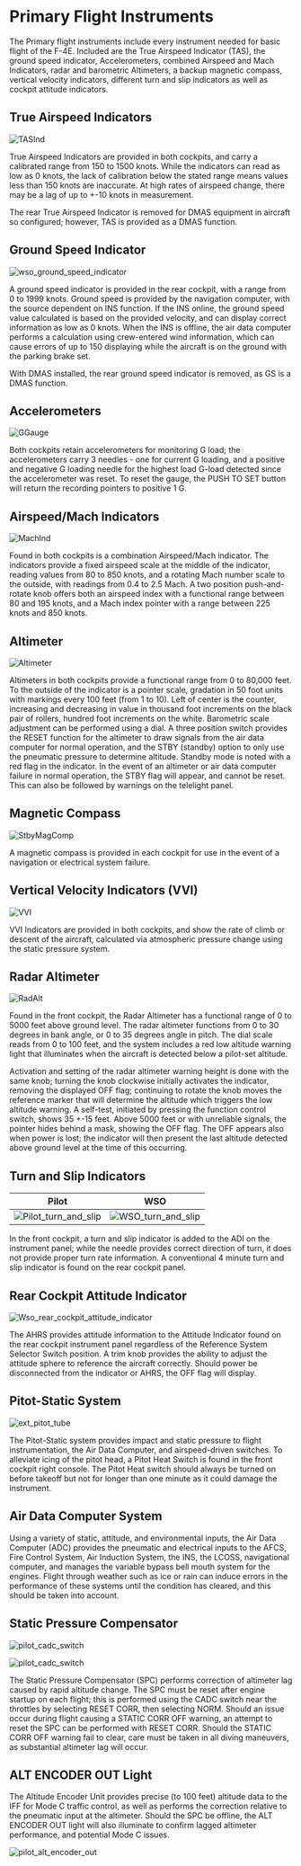 # Primary Flight Instruments

The Primary flight instruments include every instrument needed for basic flight of the F-4E.
Included are the True Airspeed Indicator (TAS), the ground speed indicator, Accelerometers,
combined Airspeed and Mach Indicators, radar and barometric Altimeters, a backup magnetic compass,
vertical velocity indicators, different turn and slip indicators as well as cockpit attitude
indicators.

## True Airspeed Indicators

![TASInd](../img/TASInd.jpg)

True Airspeed Indicators are provided in both cockpits, and carry a calibrated
range from 150 to 1500 knots. While the indicators can read as low as 0 knots,
the lack of calibration below the stated range means values less than 150 knots
are inaccurate. At high rates of airspeed change, there may be a lag of up to
+-10 knots in measurement.

The rear True Airspeed Indicator is removed for DMAS equipment in aircraft so
configured; however, TAS is provided as a DMAS function.

## Ground Speed Indicator

![wso_ground_speed_indicator](../img/wso_ground_speed_indicator.jpg)

A ground speed indicator is provided in the rear cockpit, with a range from 0 to
1999 knots. Ground speed is provided by the navigation computer, with the source
dependent on INS function. If the INS online, the ground speed value calculated
is based on the provided velocity, and can display correct information as low as
0 knots. When the INS is offline, the air data computer performs a calculation
using crew-entered wind information, which can cause errors of up to 150
displaying while the aircraft is on the ground with the parking brake set.

With DMAS installed, the rear ground speed indicator is removed, as GS is a DMAS
function.

## Accelerometers

![GGauge](../img/GGauge.jpg)

Both cockpits retain accelerometers for monitoring G load; the accelerometers
carry 3 needles - one for current G loading, and a positive and negative G
loading needle for the highest load G-load detected since the accelerometer was
reset. To reset the gauge, the PUSH TO SET button will return the recording
pointers to positive 1 G.

## Airspeed/Mach Indicators

![MachInd](../img/MachInd.jpg)

Found in both cockpits is a combination Airspeed/Mach indicator. The indicators
provide a fixed airspeed scale at the middle of the indicator, reading values
from 80 to 850 knots, and a rotating Mach number scale to the outside,
with readings from 0.4 to 2.5 Mach. A two position push-and-rotate knob offers both an airspeed
index with a functional range between 80 and 195 knots, and a Mach index pointer
with a range between 225 knots and 850 knots.

## Altimeter

![Altimeter](../img/Altim.jpg)

Altimeters in both cockpits provide a functional range from 0 to 80,000 feet. To
the outside of the indicator is a pointer scale, gradation in 50 foot units with
markings every 100 feet (from 1 to 10). Left of center is the counter,
increasing and decreasing in value in thousand foot increments on the black pair
of rollers, hundred foot increments on the white. Barometric scale adjustment
can be performed using a dial. A three position switch provides the RESET
function for the altimeter to draw signals from the air data computer for normal
operation, and the STBY (standby) option to only use the pneumatic pressure to
determine altitude. Standby mode is noted with a red flag in the indicator. In
the event of an altimeter or air data computer failure in normal operation, the
STBY flag will appear, and cannot be reset. This can also be followed by
warnings on the telelight panel.

## Magnetic Compass

![StbyMagComp](../img/StbyMagComp.jpg)

A magnetic compass is provided in each cockpit for use in the event of a
navigation or electrical system failure.

## Vertical Velocity Indicators (VVI)

![VVI](../img/VVI.jpg)

VVI Indicators are provided in both cockpits, and show the rate of climb or
descent of the aircraft, calculated via atmospheric pressure change using the
static pressure system.

## Radar Altimeter

![RadAlt](../img/RadAlt.jpg)

Found in the front cockpit, the Radar Altimeter has a functional range of 0 to
5000 feet above ground level. The radar altimeter functions from 0 to 30 degrees
in bank angle, or 0 to 35 degrees angle in pitch. The dial scale reads from 0 to
100 feet, and the system includes a red low altitude warning light that
illuminates when the aircraft is detected below a pilot-set altitude.

Activation and setting of the radar altimeter warning height is done with the
same knob; turning the knob clockwise initially activates the indicator,
removing the displayed OFF flag; continuing to rotate the knob moves the
reference marker that will determine the altitude which triggers the low
altitude warning. A self-test, initiated by pressing the function control
switch, shows 35 +-15 feet. Above 5000 feet or with unreliable signals, the
pointer hides behind a mask, showing the OFF flag. The OFF appears also when
power is lost; the indicator will then present the last altitude detected above
ground level at the time of this occurring.

## Turn and Slip Indicators

| Pilot                                                            | WSO                                                          |
|------------------------------------------------------------------|--------------------------------------------------------------|
| ![Pilot_turn_and_slip](../img/pilot_turn_and_slip_indicator.jpg) | ![WSO_turn_and_slip](../img/wso_turn_and_slip_indicator.jpg) |

In the front cockpit, a turn and slip indicator is added to the ADI on the
instrument panel; while the needle provides correct direction of turn, it does
not provide proper turn rate information. A conventional 4 minute turn and slip
indicator is found on the rear cockpit panel.

## Rear Cockpit Attitude Indicator

![Wso_rear_cockpit_attitude_indicator](../img/wso_rear_cockpit_attitude_indicator.jpg)

The AHRS provides attitude information to the Attitude Indicator found on the
rear cockpit instrument panel regardless of the Reference System Selector Switch
position. A trim knob provides the ability to adjust the attitude sphere to
reference the aircraft correctly. Should power be disconnected from the
indicator or AHRS, the OFF flag will display.

## Pitot-Static System

![ext_pitot_tube](../img/ext_pitot_tube.jpg)

The Pitot-Static system provides impact and static pressure to flight
instrumentation, the Air Data Computer, and airspeed-driven switches. To
alleviate icing of the pitot head, a Pitot Heat Switch is found in the front
cockpit right console. The Pitot Heat switch should always be turned on before takeoff but not for
longer than one minute as it could damage the instrument.

## Air Data Computer System

Using a variety of static, attitude, and environmental inputs, the Air Data
Computer (ADC) provides the pneumatic and electrical inputs to the AFCS, Fire
Control System, Air Induction System, the INS, the LCOSS, navigational computer,
and manages the variable bypass bell mouth system for the engines. Flight
through weather such as ice or rain can induce errors in the performance of
these systems until the condition has cleared, and this should be taken into
account.

## Static Pressure Compensator

![pilot_cadc_switch](../img/pilot_cadc_switch.jpg)

![pilot_cadc_switch](../img/pilot_static_corr_off_light.jpg)

The Static Pressure Compensator (SPC) performs correction of altimeter lag
caused by rapid altitude change. The SPC must be reset after engine startup on
each flight; this is performed using the CADC switch near the throttles by
selecting RESET CORR, then selecting NORM. Should an issue occur during flight
causing a STATIC CORR OFF warning, an attempt to reset the SPC can be performed
with RESET CORR. Should the STATIC CORR OFF warning fail to clear, care must be
taken in all diving maneuvers, as substantial altimeter lag will occur.

## ALT ENCODER OUT Light

The Altitude Encoder Unit provides precise (to 100 feet) altitude data to the
IFF for Mode C traffic control, as well as performs the correction relative to
the pneumatic input at the altimeter. Should the SPC be offline, the ALT ENCODER
OUT light will also illuminate to confirm lagged altimeter performance, and
potential Mode C issues.

![pilot_alt_encoder_out](../img/pilot_alt_encoder_out.jpg)
